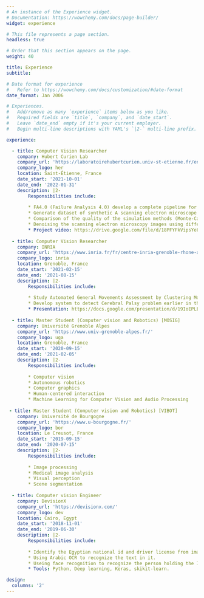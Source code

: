 ```yaml
---
# An instance of the Experience widget.
# Documentation: https://wowchemy.com/docs/page-builder/
widget: experience

# This file represents a page section.
headless: true

# Order that this section appears on the page.
weight: 40

title: Experience
subtitle:

# Date format for experience
#   Refer to https://wowchemy.com/docs/customization/#date-format
date_format: Jan 2006

# Experiences.
#   Add/remove as many `experience` items below as you like.
#   Required fields are `title`, `company`, and `date_start`.
#   Leave `date_end` empty if it's your current employer.
#   Begin multi-line descriptions with YAML's `|2-` multi-line prefix.

experience:

  - title: Computer Vision Researcher 
    company: Hubert Curien Lab 
    company_url: 'https://laboratoirehubertcurien.univ-st-etienne.fr/en/index.html'
    company_logo: her
    location: Saint-Étienne, France
    date_start: '2021-10-01'
    date_end: '2022-01-31'
    description: |2-
        Responsibilities include:
        
        * FA4.0 (Failure Analysis 4.0) develop a complete pipeline for failure diagnostic of electronic devices.
        * Generate dataset of synthetic A scanning electron microscope (SEM) images, with ground truth having a realistic geometry, associated with the experimental contexts of the project.
        * Comparison of the quality of the simulation methods (Monte-Carlo method and Deep Learning based methods).
        * Denoising the scanning electron microscopy images using different filters (NLM, Bilateral, Total variation (TV), BM3D).
        * Project video: https://drive.google.com/file/d/18PFYFkVipsYe8PayDIvoO_p-rS4A-o6m/viewAnalysing
        
  - title: Computer Vision Researcher 
    company: INRIA 
    company_url: 'https://www.inria.fr/fr/centre-inria-grenoble-rhone-alpes'
    company_logo: inria
    location: Grenoble, France
    date_start: '2021-02-15'
    date_end: '2021-08-15'
    description: |2-
        Responsibilities include:
        
        * Study Automated General Movements Assessment by Clustering Motion Words from Infants Motion Sequences.
        * Develop system to detect Cerebral Palsy problem earlier in the infant in age 3 -5 months.
        * Presentation: https://docs.google.com/presentation/d/19IoEPLEGcwnHSwsggvjPOdbwHHx-o-xr1gSOb-wvrA0/edit?usp=sharing
    
  - title: Master Student (Computer vision and Robotics) [MOSIG]
    company: Université Grenoble Alpes 
    company_url: 'https://www.univ-grenoble-alpes.fr/'
    company_logo: uga
    location: Grenoble, France
    date_start: '2020-09-15'
    date_end: '2021-02-05'
    description: |2-
        Responsibilities include:
        
        * Computer vision
        * Autonomous robotics
        * Computer graphics
        * Human-centered interaction
        * Machine Learning for Computer Vision and Audio Processing
 
 - title: Master Student (Computer vision and Robotics) [VIBOT] 
    company: Université de Bourgogne 
    company_url: 'https://www.u-bourgogne.fr/'
    company_logo: bor
    location: Le Creusot, France
    date_start: '2019-09-15'
    date_end: '2020-07-15'
    description: |2-
        Responsibilities include:
        
        * Image processing
        * Medical image analysis
        * Visual perception
        * Scene segmentation
  
  - title: Computer vision Engineer 
    company: DevisionX 
    company_url: 'https://devisionx.com/'
    company_logo: dev
    location: Cairo, Egypt
    date_start: '2018-11-01'
    date_end: '2019-06-30'
    description: |2-
        Responsibilities include:
                
        * Identify the Egyptian national id and driver license from images. 
        * Using Arabic OCR to recognize the text in it.
        * Useing face recognition to recognize the person holding the ID.
        * Tools: Python, Deep learning, Keras, skikit-learn.

design:
  columns: '2'
---
```

